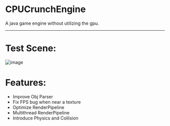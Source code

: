 # CPUCrunchEngine
A java game engine without utilizing the gpu.

***
# Test Scene:
![image](https://github.com/kastanileel/CPUCrunchEngine/assets/56845913/aae9ebac-9528-471b-89c4-78afc767a3f4)

# Features:
- Improve Obj Parser
- Fix FPS bug when near a texture
- Optimize RenderPipeline
- Multithread RenderPipeline
- Introduce Physics and Collision

